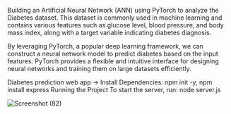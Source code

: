 Building an Artificial Neural Network (ANN) using PyTorch to analyze the Diabetes dataset. This dataset is commonly used in machine learning and contains various features such as glucose level, blood pressure, and body mass index, along with a target variable indicating diabetes diagnosis.

By leveraging PyTorch, a popular deep learning framework, we can construct a neural network model to predict diabetes based on the input features. PyTorch provides a flexible and intuitive interface for designing neural networks and training them on large datasets efficiently.

Diabetes prediction web app -> Install Dependencies: npm init -y, npm install express
Running the Project
To start the server, run: node server.js

![Screenshot (82)](https://github.com/user-attachments/assets/7237a495-5eb5-47c3-a272-fad82690a920)
